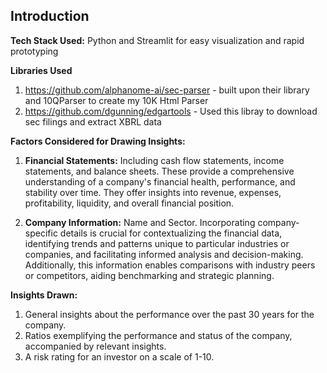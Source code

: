 ## Introduction

**Tech Stack Used:** Python and Streamlit for easy visualization and rapid prototyping

**Libraries Used** 
1. https://github.com/alphanome-ai/sec-parser - built upon their library and 10QParser to create my 10K Html Parser
2. https://github.com/dgunning/edgartools - Used this libray to download sec filings and extract XBRL data

**Factors Considered for Drawing Insights:**
1. **Financial Statements:** Including cash flow statements, income statements, and balance sheets. These provide a comprehensive understanding of a company's financial health, performance, and stability over time. They offer insights into revenue, expenses, profitability, liquidity, and overall financial position.

2. **Company Information:** Name and Sector. Incorporating company-specific details is crucial for contextualizing the financial data, identifying trends and patterns unique to particular industries or companies, and facilitating informed analysis and decision-making. Additionally, this information enables comparisons with industry peers or competitors, aiding benchmarking and strategic planning.

**Insights Drawn:**
1. General insights about the performance over the past 30 years for the company.
2. Ratios exemplifying the performance and status of the company, accompanied by relevant insights.
3. A risk rating for an investor on a scale of 1-10.

